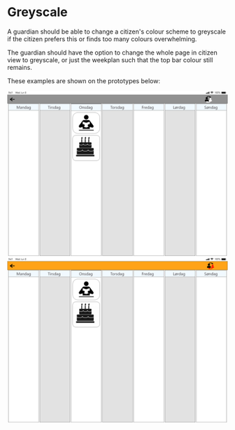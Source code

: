 # Greyscale

A guardian should be able to change a citizen's colour scheme to greyscale if the
citizen prefers this or finds too many colours overwhelming.

The guardian should have the option to change the whole page in citizen view to greyscale, or just
the weekplan such that the top bar colour still remains.

These examples are shown on the prototypes below:

![orange](images/GreyscaleGreyBar.png)
![orange](images/GreyscaleOrangeBar.png)

<!-- <img src="./images/GreyscaleOrangeBar.png" alt="orange" width="250"> -->
<!-- <img src="./images/GreyscaleGreyBar.png" alt="orange" width="250"> -->
